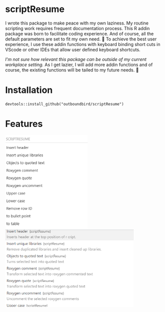 
# scriptResume

I wrote this package to make peace with my own laziness. My routine
scripting work requires frequent documentation process. This R addin
package was born to facilitate coding experience. And of course, all the
default parameters are set to fit my own need. :zany_face: To achieve
the best user experience, I use these addin functions with keyboard
binding short cuts in VScode or other IDEs that allow user defined
keyboard shortcuts.

*I'm not sure how relevant this package can be outside of my current
workplace setting.* As I get lazier, I will add more addin functions and
of course, the existing functions will be tailed to my future needs.
:hear_no_evil:

# Installation

    devtools::install_github("outboundbird/scriptResume")

# Features

<img src="vignettes/misc/rstudio_shot.PNG" alt="Screenshot in R studio" width="264"/>

<img src="vignettes/misc/vscode_shot.png" alt="Screenshot in VScode" width="411"/>
